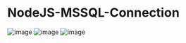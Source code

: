 # NodeJS-MSSQL-Connection
![image](https://user-images.githubusercontent.com/88500027/195413338-8b84f454-2439-486a-8aee-ee4cb3d83028.png)
![image](https://user-images.githubusercontent.com/88500027/195413738-33c88a6b-4783-4bfa-80bc-9cea7cc5a80c.png)
![image](https://user-images.githubusercontent.com/88500027/195413575-78a8b041-1c52-40aa-8205-9512440d9143.png)
